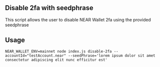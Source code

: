 ## Disable 2fa with seedphrase

This script allows the user to disable NEAR Wallet 2fa using the provided seedphrase

## Usage

```shell=
NEAR_WALLET_ENV=mainnet node index.js disable-2fa --accountId="testAccount.near" --seedPhrase='lorem ipsum dolor sit amet consectetur adipiscing elit nunc efficitur est'
```